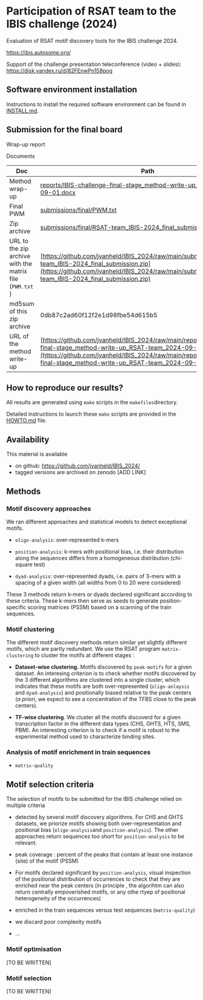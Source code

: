 # Participation of RSAT team to the IBIS challenge (2024)

Evaluation of RSAT motif discovery tools for the IBIS challenge 2024. 

<https://ibis.autosome.org/>

Support of the challenge presentation teleconference (video + slides):
<https://disk.yandex.ru/d/82FEnwPn158pog>


## Software environment installation

Instructions to install the required software environment can be found in [INSTALL.md](INSTALL.md). 

## Submission for the final board

Wrap-up report

Documents

| Doc | Path
|----------|-------------------------------|
| Method wrap-up | [reports/IBIS-challenge-final-stage_method-write-up_RSAT-team_2024-09-01.docx](reports/IBIS-challenge-final-stage_method-write-up_RSAT-team_2024-09-01.docx) |
| Final PWM | [submissions/final/PWM.txt](submissions/final/PWM.txt) |
| Zip archive | [submissions/final/RSAT-team_IBIS-2024_final_submission.zip](submissions/final/RSAT-team_IBIS-2024_final_submission.zip) |
| URL to the zip archive with the matrix file (`PWM.txt `) | [https://github.com/jvanheld/IBIS_2024/raw/main/submissions/final/RSAT-team_IBIS-2024_final_submission.zip](https://github.com/jvanheld/IBIS_2024/raw/main/submissions/final/RSAT-team_IBIS-2024_final_submission.zip)|
| md5sum of this zip archive | 0db87c2ad60f12f2e1d98fbe54d615b5 |
| URL of the method write-up | [https://github.com/jvanheld/IBIS_2024/raw/main/reports/IBIS-challenge-final-stage_method-write-up_RSAT-team_2024-09-01.docx](https://github.com/jvanheld/IBIS_2024/raw/main/reports/IBIS-challenge-final-stage_method-write-up_RSAT-team_2024-09-01.docx) |

## How to reproduce our results?

All results are generated using `make` scripts in the
`makefiles`directory.

Detailed instructions to launch these `make` scripts are provided in
the [HOWTO.md](HOWTO.md) file.


## Availability 

This material is available

- on  github: <https://github.com/jvanheld/IBIS_2024/>
- tagged versions are archived on zenodo [ADD LINK]

## Methods

### Motif discovery approaches

We ran different approaches and statistical models to detect exceptional motifs. 

- `oligo-analysis`: over-represented k-mers

- `position-analysis`: k-mers with positional bias, i.e. their
  distribution along the sequences differs from a homogeneous
  distribution (chi-square test)

- `dyad-analysis`: over-represented dyads, i.e. pairs of 3-mers with a
  spacing of a given width (all widths from 0 to 20 were considered)

These 3 methods return k-mers or dyads declared significant according
to these criteria. These k-mers then serve as seeds to generate
position-specific scoring matrices (PSSM) based on a scanning of the
train sequences.

### Motif clustering

The different motif discovery methods return similar yet slightly different motifs, which are partly redundant. We use the RSAT program  `matrix-clustering` to cluster the motifs at different stages : 

- **Dataset-wise clustering.** Motifs discovered by `peak-motifs` for
    a given dataset. An interesing criterion is to check whether
    motifs discovered by the 3 different algorithms are clustered into
    a single cluster, which indicates that these motifs are both
    over-represented (`oligo-anlaysis` and `dyad-analysis`) and
    positionally biased relative to the peak centers (*a priori*, we
    expect to see a concentration of the TFBS close to the peak
    centers).

- **TF-wise clustering**. We cluster all the motifs discoverd for a
    given transcription factor in the different data types (CHS, GHTS,
    HTS, SMS, PBM). An interesting criterion is to check if a motif is
    robust to the experimental method used to characterize binding
    sites.

### Analysis of motif enrichment in train sequences

- `matrix-quality`

## Motif selection criteria

The selection of motifs to be submitted for the IBIS challenge relied
on multiple criteria

- detected by several motif discovery algorithms. For CHS and GHTS
  datasets, we priorize motifs showing both over-representation and
  positional bias (`oligo-analysis`and `position-analysis`). The other
  approaches return sequences too short for `position-analysis` to be
  relevant.

- peak coverage : percent of the peaks that contain at least one
  instance (site) of the motif (PSSM)

- For motifs declared significant by `position-analysis`, visual
  inspection of the positional distribution of occurrences to check
  that they are enriched near the peak centers (in principle , the
  algorihtm can also return centrally empoverished motifs, or any othe
  rtyep of positional heterogeneity of the occurrences)

- enriched in the train sequences versus test sequences
  (`matrix-quality`)

- we discard poor complexity motifs

- ...

### Motif optimisation

[TO BE WRITTEN]

### Motif selection

[TO BE WRITTEN]


